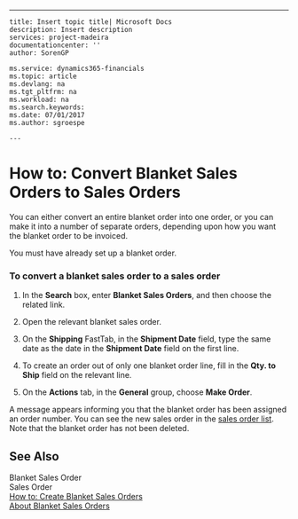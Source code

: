 ---
    title: Insert topic title| Microsoft Docs
    description: Insert description
    services: project-madeira
    documentationcenter: ''
    author: SorenGP

    ms.service: dynamics365-financials
    ms.topic: article
    ms.devlang: na
    ms.tgt_pltfrm: na
    ms.workload: na
    ms.search.keywords:
    ms.date: 07/01/2017
    ms.author: sgroespe

    ---
# How to: Convert Blanket Sales Orders to Sales Orders
You can either convert an entire blanket order into one order, or you can make it into a number of separate orders, depending upon how you want the blanket order to be invoiced.  
  
 You must have already set up a blanket order.  
  
### To convert a blanket sales order to a sales order  
  
1.  In the **Search** box, enter **Blanket Sales Orders**, and then choose the related link.  
  
2.  Open the relevant blanket sales order.  
  
3.  On the **Shipping** FastTab, in the **Shipment Date** field, type the same date as the date in the **Shipment Date** field on the first line.  
  
4.  To create an order out of only one blanket order line, fill in the **Qty. to Ship** field on the relevant line.  
  
5.  On the **Actions** tab, in the **General** group, choose **Make Order**.  
  
 A message appears informing you that the blanket order has been assigned an order number. You can see the new sales order in the [sales order list](DynamicsNAV:////runpage?Page=9305). Note that the blanket order has not been deleted.  
  
## See Also  
 Blanket Sales Order   
 Sales Order   
 [How to: Create Blanket Sales Orders](../how-to-create-blanket-sales-orders.md)   
 [About Blanket Sales Orders](../about-blanket-sales-orders.md)